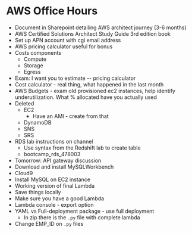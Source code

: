 # AWS Office Hours

- Document in Sharepoint detailing AWS architect journey (3-6 months)
- AWS Certified Solutions Architect Study Guide 3rd edition book
- Set up APN account with cgi email address
- AWS pricing calculator useful for bonus
- Costs components
  - Compute
  - Storage
  - Egress
- Exam: I want you to estimate -- pricing calculator
- Cost calculator - real thing, what happened in the last month
- AWS Budgets - exam old provisioned ec2 instances, help identify underutilization. What % allocated have you actually used
- Deleted
  - EC2
    - Have an AMI - create from that
  - DynamoDB
  - SNS
  - SRS
- RDS lab instructions on channel
  - Use syntax from the Redshift lab to create table
  - bootcamp_rds_478003
- Tomorrow: API gateway discussion
- Download and install MySQLWorkbench
- Cloud9
- Install MySQL on EC2 instance
- Working version of final Lambda
- Save things locally
- Make sure you have a good Lambda
- Lambda console - export option
- YAML vs Full-deployment package - use full deployment
  - In zip there is the `.py` file with complete lambda
- Change EMP_ID on `.py` files